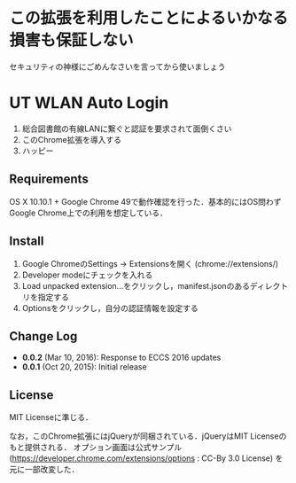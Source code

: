 この拡張を利用したことによるいかなる損害も保証しない
===========================================

セキュリティの神様にごめんなさいを言ってから使いましょう

UT WLAN Auto Login
==================

1. 総合図書館の有線LANに繋ぐと認証を要求されて面倒くさい
2. このChrome拡張を導入する
3. ハッピー

Requirements
------------

OS X 10.10.1 + Google Chrome 49で動作確認を行った．基本的にはOS問わずGoogle Chrome上での利用を想定している．

Install
-------

1. Google ChromeのSettings -> Extensionsを開く (chrome://extensions/)
2. Developer modeにチェックを入れる
3. Load unpacked extension...をクリックし，manifest.jsonのあるディレクトリを指定する
4. Optionsをクリックし，自分の認証情報を設定する

Change Log
----------

- **0.0.2** (Mar 10, 2016): Response to ECCS 2016 updates
- **0.0.1** (Oct 20, 2015): Initial release

License
-------

MIT Licenseに準じる．

なお，このChrome拡張にはjQueryが同梱されている．jQueryはMIT Licenseのもと提供される．
オプション画面は公式サンプル (https://developer.chrome.com/extensions/options : CC-By 3.0 License) を元に一部改変した．
